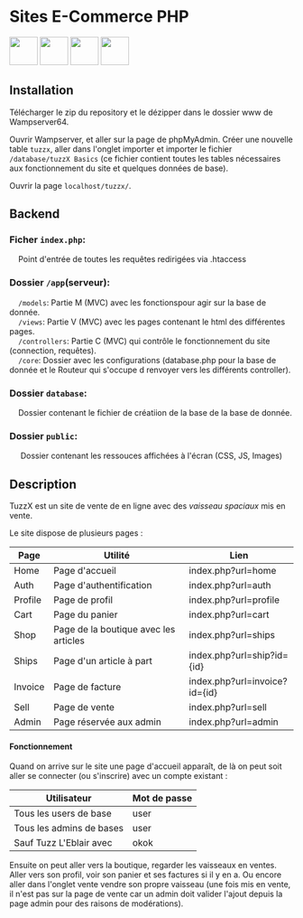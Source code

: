 # Sites E-Commerce PHP

<img height="50" src="https://raw.githubusercontent.com/marwin1991/profile-technology-icons/refs/heads/main/icons/php.png"> <img height="50" src="https://raw.githubusercontent.com/marwin1991/profile-technology-icons/refs/heads/main/icons/html.png"> <img height="50" src="https://raw.githubusercontent.com/marwin1991/profile-technology-icons/refs/heads/main/icons/css.png"> <img height="50" src="https://raw.githubusercontent.com/marwin1991/profile-technology-icons/refs/heads/main/icons/javascript.png">

## Installation

Télécharger le zip du repository et le dézipper dans le dossier www de Wampserver64.

Ouvrir Wampserver, et aller sur la page de phpMyAdmin.
Créer une nouvelle table `tuzzx`, aller dans l'onglet importer et importer le fichier `/database/tuzzX Basics` (ce fichier contient toutes les tables nécessaires aux fonctionnement du site et quelques données de base).

Ouvrir la page `localhost/tuzzx/`.

## Backend

### Ficher `index.php`:  
&nbsp;&nbsp;&nbsp;&nbsp;Point d'entrée de toutes les requêtes redirigées via .htaccess  

### Dossier `/app`(serveur):  
&nbsp;&nbsp;&nbsp;&nbsp;`/models`: Partie M (MVC) avec les fonctionspour agir sur la base de donnée.  
&nbsp;&nbsp;&nbsp;&nbsp;`/views`: Partie V (MVC) avec les pages contenant le html des différentes pages.  
&nbsp;&nbsp;&nbsp;&nbsp;`/controllers`: Partie C (MVC) qui contrôle le fonctionnement du site (connection, requêtes).  
&nbsp;&nbsp;&nbsp;&nbsp;`/core`: Dossier avec les configurations (database.php pour la base de donnée et le Routeur qui s'occupe d renvoyer vers les différents controller).

### Dossier `database`:  
&nbsp;&nbsp;&nbsp;&nbsp;Dossier contenant le fichier de créatiion de la base de la base de donnée.

### Dossier `public`:  
&nbsp;&nbsp;&nbsp;&nbsp; Dossier contenant les ressouces affichées à l'écran (CSS, JS, Images)
    

## Description

TuzzX est un site de vente de en ligne avec des *vaisseau spaciaux* mis en vente.

Le site dispose de plusieurs pages :

|Page   |Utilité|   Lien    |
|-------|-------|-------|
|Home |Page d'accueil|index.php?url=home|
|Auth |Page d'authentification|index.php?url=auth|
|Profile|Page de profil|index.php?url=profile|
|Cart|Page du panier|index.php?url=cart|
|Shop|Page de la boutique avec les articles| index.php?url=ships|
|Ships|Page d'un article à part|index.php?url=ship?id={id}|
|Invoice|Page de facture|index.php?url=invoice?id={id}|
|Sell |Page de vente| index.php?url=sell|
|Admin|Page réservée aux admin|index.php?url=admin|

#### Fonctionnement

Quand on arrive sur le site une page d'accueil apparaît, de là on peut soit aller se connecter (ou s'inscrire) avec un compte existant :

|Utilisateur|Mot de passe|
|---|---|
|Tous les users de base| user |
|Tous les admins de bases| user|
|Sauf Tuzz L'Eblair avec |okok|

Ensuite on peut aller vers la boutique, regarder les vaisseaux en ventes. Aller vers son profil, voir son panier et ses factures si il y en a. Ou encore aller dans l'onglet vente vendre son propre vaisseau (une fois mis en vente, il n'est pas sur la page de vente car un admin doit valider l'ajout depuis la page admin pour des raisons de modérations).
